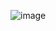 ![image](https://github.com/CodeWithAbdurrehman/kyphosisDiseaseClassification/assets/108186523/fd1b885a-537a-4b06-8d46-ea6cbaa01139)
